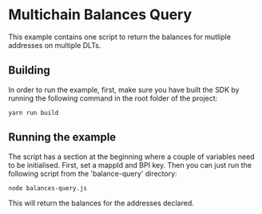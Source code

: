# Multichain Balances Query

This example contains one script to return the balances for mutliple addresses on multiple DLTs.

## Building

In order to run the example, first, make sure you have built the SDK by running the following command in the root folder of the project:

```
yarn run build
```

## Running the example

The script has a section at the beginning where a couple of variables need to be initialised. First, set a mappId and BPI key. Then you can just run the following script from the 'balance-query' directory:

```
node balances-query.js
```

This will return the balances for the addresses declared.
